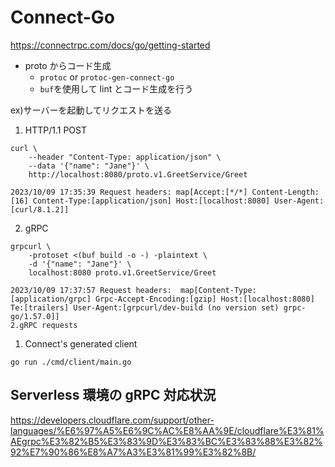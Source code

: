 # Connect-Go

https://connectrpc.com/docs/go/getting-started

- proto からコード生成
  - `protoc` or `protoc-gen-connect-go`
  - `buf`を使用して lint とコード生成を行う

ex)サーバーを起動してリクエストを送る

1. HTTP/1.1 POST

```
curl \
    --header "Content-Type: application/json" \
    --data '{"name": "Jane"}' \
    http://localhost:8080/proto.v1.GreetService/Greet

2023/10/09 17:35:39 Request headers: map[Accept:[*/*] Content-Length:[16] Content-Type:[application/json] Host:[localhost:8080] User-Agent:[curl/8.1.2]]
```

2. gRPC

```
grpcurl \
    -protoset <(buf build -o -) -plaintext \
    -d '{"name": "Jane"}' \
    localhost:8080 proto.v1.GreetService/Greet

2023/10/09 17:37:57 Request headers:  map[Content-Type:[application/grpc] Grpc-Accept-Encoding:[gzip] Host:[localhost:8080] Te:[trailers] User-Agent:[grpcurl/dev-build (no version set) grpc-go/1.57.0]]
2.gRPC requests
```

1. Connect's generated client

```
go run ./cmd/client/main.go
```

## Serverless 環境の gRPC 対応状況

https://developers.cloudflare.com/support/other-languages/%E6%97%A5%E6%9C%AC%E8%AA%9E/cloudflare%E3%81%AEgrpc%E3%82%B5%E3%83%9D%E3%83%BC%E3%83%88%E3%82%92%E7%90%86%E8%A7%A3%E3%81%99%E3%82%8B/
